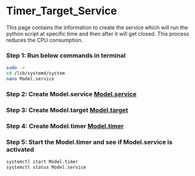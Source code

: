 # Timer_Target_Service
This page contains the information to create the service which will run the python script at specific time and then after it will get closed. This process reduces the CPU consumption.

### Step 1: Run below commands in terminal
```bash
sudo -s
cd /lib/systemd/system
nano Model.service
```
### Step 2: Create Model.service [Model.service]()

### Step 3: Create Model.target [Model.target]()

### Step 4: Create Model.timer [Model.timer]()

### Step 5: Start the Model.timer and see if Model.service is activated
```bash
systemctl start Model.timer
systemctl status Model.service
```








